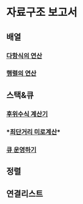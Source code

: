 # 자료구조 보고서

## 배열

### [다항식의 연산](./array/Polynomial.md)

### [행렬의 연산](./array/Matrix.md)



## 스택&큐

### [후위수식 계산기](./stack&queue/PostfixCalculator.md)

### \*[최단거리 미로계산](./stack&queue/FastestMaze.md)\*

### [큐 운영하기](./stack&queue/QueueThreading.md)


## 정렬


## 연결리스트
